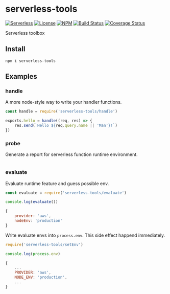 # serverless-tools

[![Serverless][ico-serverless]][link-serverless]
[![License][ico-license]][link-license]
[![NPM][ico-npm]][link-npm]
[![Build Status][ico-build]][link-build]
[![Coverage Status][ico-codecov]][link-codecov]

Serverless toolbox

## Install

`npm i serverless-tools`

## Examples

### handle

A more node-style way to write your handler functions.

```js
const handle = require('serverless-tools/handle')

exports.hello = handle((req, res) => {
    res.send(`Hello ${req.query.name || 'Man'}!`)
})
```

### probe

Generate a report for serverless function runtime environment.

```js

```

### evaluate

Evaluate runtime feature and guess possible env.

```js
const evaluate = require('serverless-tools/evaluate')

console.log(evaluate())

{
    provider: 'aws',
    nodeEnv: 'production'
}
```

Write evaluate envs into `process.env`. This side effect happend immediately.

```js
require('serverless-tools/setEnv')

console.log(process.env)

{
    ...
    PROVIDER: 'aws',
    NODE_ENV: 'production',
    ...
}
```

[ico-serverless]: http://public.serverless.com/badges/v3.svg
[ico-license]: https://img.shields.io/github/license/vitarn/serverless-tools.svg
[ico-npm]: https://img.shields.io/npm/v/serverless-tools.svg
[ico-build]: https://travis-ci.org/vitarn/serverless-tools.svg?branch=master
[ico-codecov]: https://codecov.io/gh/vitarn/serverless-tools/branch/master/graph/badge.svg

[link-serverless]: http://www.serverless.com/
[link-license]: ./blob/master/LICENSE
[link-npm]: https://www.npmjs.com/package/serverless-tools
[link-build]: https://travis-ci.org/vitarn/serverless-tools
[link-codecov]: https://codecov.io/gh/vitarn/serverless-tools
